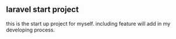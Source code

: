 ## laravel start project

this is the start up project for myself.
including feature will add in my developing process.
